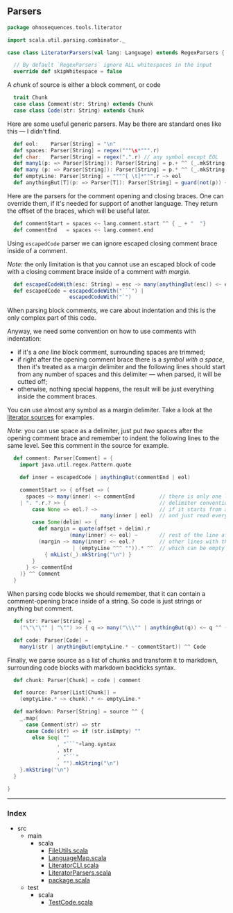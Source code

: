 ## Parsers

```scala
package ohnosequences.tools.literator

import scala.util.parsing.combinator._

case class LiteratorParsers(val lang: Language) extends RegexParsers {

  // By default `RegexParsers` ignore ALL whitespaces in the input
  override def skipWhitespace = false
```

A _chunk_ of source is either a block comment, or code

```scala
  trait Chunk
  case class Comment(str: String) extends Chunk
  case class Code(str: String) extends Chunk
```

Here are some useful generic parsers.
May be there are standard ones like this — I didn't find.

```scala
  def eol:    Parser[String] = "\n"
  def spaces: Parser[String] = regex("""\s*""".r)
  def char:   Parser[String] = regex(".".r) // any symbol except EOL
  def many1(p: => Parser[String]): Parser[String] = p.+ ^^ (_.mkString)
  def many (p: => Parser[String]): Parser[String] = p.* ^^ (_.mkString)
  def emptyLine: Parser[String] = """^[ \t]*""".r ~> eol
  def anythingBut[T](p: => Parser[T]): Parser[String] = guard(not(p)) ~> (char | eol)
```

Here are the parsers for the comment opening and closing braces.
One can override them, if it's needed for support of another language. 
They return the offset of the braces, which will be useful later.

```scala
  def commentStart = spaces <~ lang.comment.start ^^ { _ + "  "}
  def commentEnd   = spaces <~ lang.comment.end
```

Using `escapedCode` parser we can ignore escaped closing 
comment brace inside of a comment. 

_Note:_ the only limitation is that you cannot use an escaped
 block of code with a closing comment brace inside of a 
 comment _with margin_.

```scala
  def escapedCodeWith(esc: String) = esc ~> many(anythingBut(esc)) <~ esc ^^ { esc+_+esc }
  def escapedCode = escapedCodeWith("```") | 
                    escapedCodeWith("`")
```

When parsing block comments, we care about indentation and this is the
only complex part of this code.

Anyway, we need some convention on how to use comments with indentation:
- if it's a _one line_ block comment, surrounding spaces are trimmed;
- if right after the opening comment brace there is a _symbol with a space_,
  then it's treated as a margin delimiter and the following lines should
  start from any number of spaces and this delimiter — when parsed, it will
  be cutted off;
- otherwise, nothing special happens, the result will be just everything 
  inside the comment braces.

You can use almost any symbol as a margin delimiter. Take a look at the 
[literator sources](src/main/scala/Literator.scala) for examples.

_Note:_ you can use space as a delimiter, just put _two_ spaces after the
opening comment brace and remember to indent the following lines to the 
same level. See this comment in the source for example.

```scala
  def comment: Parser[Comment] = {
    import java.util.regex.Pattern.quote

    def inner = escapedCode | anythingBut(commentEnd | eol)

    commentStart >> { offset => (
      spaces ~> many(inner) <~ commentEnd        // there is only one line
    | ". ".r.? >> {                              // delimiter convention: any char + space
        case None => eol.? ~>                    // if it starts from a newline, skip it
                              many(inner | eol)  // and just read everything
        case Some(delim) => {
          def margin = quote(offset + delim).r
                    (many(inner) <~ eol) ~       // rest of the line after delimiter
          (margin ~> many(inner) <~ eol.?        // other lines with the margin
                     | (emptyLine ^^^ "")).* ^^  // which can be empty
            { mkList(_).mkString("\n") }
        }
      } <~ commentEnd 
    )} ^^ Comment
  }
```

When parsing code blocks we should remember, that it
can contain a comment-opening brace inside of a string.
So code is just strings or anything but comment.

```scala
  def str: Parser[String] =
    ("\"\"\"" | "\"") >> { q => many("\\\"" | anythingBut(q)) <~ q ^^ { q+_+q } }

  def code: Parser[Code] =
    many1(str | anythingBut(emptyLine.* ~ commentStart)) ^^ Code
```

Finally, we parse source as a list of chunks and
transform it to markdown, surrounding code blocks 
with markdown backticks syntax.

```scala
  def chunk: Parser[Chunk] = code | comment

  def source: Parser[List[Chunk]] =
    (emptyLine.* ~> chunk).* <~ emptyLine.*

  def markdown: Parser[String] = source ^^ {
    _.map{
      case Comment(str) => str
      case Code(str) => if (str.isEmpty) ""
        else Seq( ""
                , "```"+lang.syntax
                , str
                , "```"
                , "").mkString("\n")
    }.mkString("\n")
  }

}

```


------

### Index

+ src
  + main
    + scala
      + [FileUtils.scala](FileUtils.scala.md)
      + [LanguageMap.scala](LanguageMap.scala.md)
      + [LiteratorCLI.scala](LiteratorCLI.scala.md)
      + [LiteratorParsers.scala](LiteratorParsers.scala.md)
      + [package.scala](package.scala.md)
  + test
    + scala
      + [TestCode.scala](../../test/scala/TestCode.scala.md)
